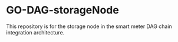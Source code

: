 # GO-DAG-storageNode
This repository is for the storage node in the smart meter DAG chain integration architecture.
